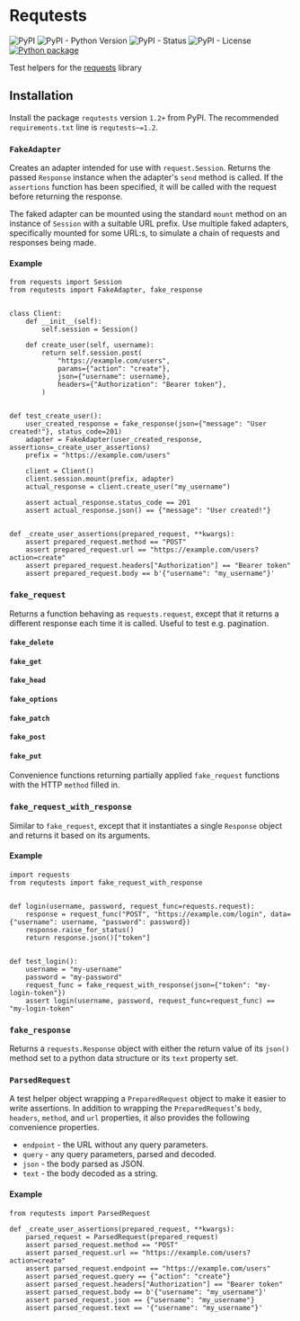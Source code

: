 # Requtests

![PyPI](https://img.shields.io/pypi/v/requtests)
![PyPI - Python Version](https://img.shields.io/pypi/pyversions/requtests)
![PyPI - Status](https://img.shields.io/pypi/status/requtests)
![PyPI - License](https://img.shields.io/pypi/l/requtests)
[![Python package](https://github.com/funnel-io/requtests/actions/workflows/python-package.yml/badge.svg)](https://github.com/funnel-io/requtests/actions/workflows/python-package.yml)

Test helpers for the [requests](https://docs.python-requests.org) library

## Installation

Install the package `requtests` version `1.2+` from PyPI.
The recommended `requirements.txt` line is `requtests~=1.2`.

### `FakeAdapter`

Creates an adapter intended for use with `request.Session`.
Returns the passed `Response` instance when the adapter's `send` method is called. If the `assertions` function has been specified, it will be called with the request before returning the response.

The faked adapter can be mounted using the standard `mount` method on an instance of `Session` with a suitable URL prefix. Use multiple faked adapters, specifically mounted for some URL:s, to simulate a chain of requests and responses being made.

#### Example

```python3
from requests import Session
from requtests import FakeAdapter, fake_response


class Client:
    def __init__(self):
        self.session = Session()

    def create_user(self, username):
        return self.session.post(
            "https://example.com/users",
            params={"action": "create"},
            json={"username": username},
            headers={"Authorization": "Bearer token"},
        )


def test_create_user():
    user_created_response = fake_response(json={"message": "User created!"}, status_code=201)
    adapter = FakeAdapter(user_created_response, assertions=_create_user_assertions)
    prefix = "https://example.com/users"
    
    client = Client()
    client.session.mount(prefix, adapter)
    actual_response = client.create_user("my_username")

    assert actual_response.status_code == 201
    assert actual_response.json() == {"message": "User created!"}


def _create_user_assertions(prepared_request, **kwargs):
    assert prepared_request.method == "POST"
    assert prepared_request.url == "https://example.com/users?action=create"
    assert prepared_request.headers["Authorization"] == "Bearer token"
    assert prepared_request.body == b'{"username": "my_username"}'
```

### `fake_request`

Returns a function behaving as `requests.request`, except that it returns a different response each time it is called. Useful to test e.g. pagination.

#### `fake_delete`
#### `fake_get`
#### `fake_head`
#### `fake_options`
#### `fake_patch`
#### `fake_post`
#### `fake_put`

Convenience functions returning partially applied `fake_request` functions with the HTTP `method` filled in.

### `fake_request_with_response`

Similar to `fake_request`, except that it instantiates a single `Response` object and returns it based on its arguments.

#### Example

```python3
import requests
from requtests import fake_request_with_response


def login(username, password, request_func=requests.request):
    response = request_func("POST", "https://example.com/login", data={"username": username, "password": password})
    response.raise_for_status()
    return response.json()["token"]


def test_login():
    username = "my-username"
    password = "my-password"
    request_func = fake_request_with_response(json={"token": "my-login-token"})
    assert login(username, password, request_func=request_func) == "my-login-token"
```

### `fake_response`

Returns a `requests.Response` object with either the return value of its `json()` method set to a python data structure or its `text` property set.

### `ParsedRequest`

A test helper object wrapping a `PreparedRequest` object to make it easier to write assertions. In addition to wrapping the `PreparedRequest`'s `body`, `headers`, `method`, and `url` properties, it also provides the following convenience properties.

* `endpoint` - the URL without any query parameters.
* `query` - any query parameters, parsed and decoded.
* `json` - the body parsed as JSON. 
* `text` - the body decoded as a string.

#### Example

```python3
from requtests import ParsedRequest

def _create_user_assertions(prepared_request, **kwargs):
    parsed_request = ParsedRequest(prepared_request)
    assert parsed_request.method == "POST"
    assert parsed_request.url == "https://example.com/users?action=create"
    assert parsed_request.endpoint == "https://example.com/users"
    assert parsed_request.query == {"action": "create"}
    assert parsed_request.headers["Authorization"] == "Bearer token"
    assert parsed_request.body == b'{"username": "my_username"}'
    assert parsed_request.json == {"username": "my_username"}
    assert parsed_request.text == '{"username": "my_username"}'
```
